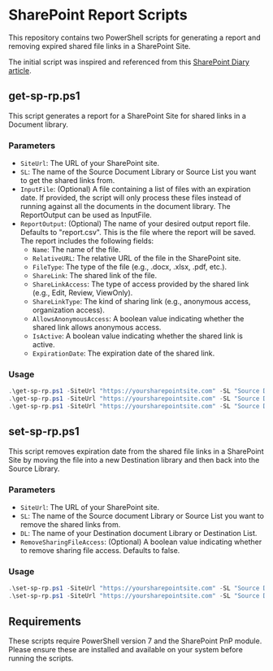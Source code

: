 # SharePoint Report Scripts

This repository contains two PowerShell scripts for generating a report and removing expired shared file links in a SharePoint Site. 

The initial script was inspired and referenced from this [SharePoint Diary article](https://www.sharepointdiary.com/2020/11/find-all-shared-links-in-sharepoint-online-document-library.html).

## get-sp-rp.ps1

This script generates a report for a SharePoint Site for shared links in a Document library. 

### Parameters

- `SiteUrl`: The URL of your SharePoint site.
- `SL`: The name of the Source Document Library or Source List you want to get the shared links from.
- `InputFile`: (Optional) A file containing a list of files with an expiration date. If provided, the script will only process these files instead of running against all the documents in the document library. The ReportOutput can be used as InputFile.
- `ReportOutput`: (Optional) The name of your desired output report file. Defaults to "report.csv". This is the file where the report will be saved. The report includes the following fields:
  - `Name`: The name of the file.
  - `RelativeURL`: The relative URL of the file in the SharePoint site.
  - `FileType`: The type of the file (e.g., .docx, .xlsx, .pdf, etc.).
  - `ShareLink`: The shared link of the file.
  - `ShareLinkAccess`: The type of access provided by the shared link (e.g., Edit, Review, ViewOnly).
  - `ShareLinkType`: The kind of sharing link (e.g., anonymous access, organization access).
  - `AllowsAnonymousAccess`: A boolean value indicating whether the shared link allows anonymous access.
  - `IsActive`: A boolean value indicating whether the shared link is active.
  - `ExpirationDate`: The expiration date of the shared link.

### Usage

```powershell
.\get-sp-rp.ps1 -SiteUrl "https://yoursharepointsite.com" -SL "Source Document Library"
.\get-sp-rp.ps1 -SiteUrl "https://yoursharepointsite.com" -SL "Source Document Library" -InputFile "myinputfile.txt"
.\get-sp-rp.ps1 -SiteUrl "https://yoursharepointsite.com" -SL "Source Document Library" -InputFile "myinputfile.txt" -ReportOutput "myreport.csv"
```

## set-sp-rp.ps1

This script removes expiration date from the shared file links in a SharePoint Site by moving the file into a new Destination library and then back into the Source Library. 

### Parameters

- `SiteUrl`: The URL of your SharePoint site.
- `SL`: The name of the Source document Library or Source List you want to remove the shared links from.
- `DL`: The name of your Destination document Library or Destination List.
- `RemoveSharingFileAccess`: (Optional) A boolean value indicating whether to remove sharing file access. Defaults to false.

### Usage

```powershell
.\set-sp-rp.ps1 -SiteUrl "https://yoursharepointsite.com" -SL "Source Document Library" -DL "Destination Document Library"
.\set-sp-rp.ps1 -SiteUrl "https://yoursharepointsite.com" -SL "Source Document Library" -DL "Destination Document Library" -RemoveSharingFileAccess $true
```

## Requirements

These scripts require PowerShell version 7 and the SharePoint PnP module. Please ensure these are installed and available on your system before running the scripts.


